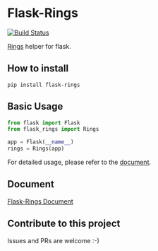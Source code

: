 # Flask-Rings

[![Build Status](https://img.shields.io/endpoint.svg?url=https%3A%2F%2Factions-badge.atrox.dev%2Fz-t-y%2Fflask-rings%2Fbadge%3Fref%3Dmain&style=flat)](https://actions-badge.atrox.dev/z-t-y/flask-rings/goto?ref=main)

[Rings](https://github.com/rice0208/rings) helper for flask.

## How to install

```shell
pip install flask-rings
```

## Basic Usage

```python
from flask import Flask
from flask_rings import Rings

app = Flask(__name__)
rings = Rings(app)
```

For detailed usage, please refer to the [document](https://flask-rings.readthedocs.io).

## Document

[Flask-Rings Document](https://flask-rings.readthedocs.io)

## Contribute to this project

Issues and PRs are welcome :-)

